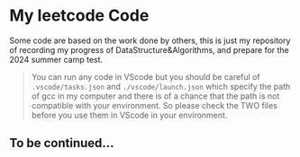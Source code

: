 # My leetcode Code

Some code are based on the work done by others, this is just my repository of recording my progress of DataStructure&Algorithms, and prepare for the 2024 summer camp test.

>You can run any code in VScode but you should be careful of `.vscode/tasks.json` and `./vscode/launch.json` which specify the path of gcc in my computer and there is of a chance that the path is not compatible with your environment. So please check the TWO files before you use them in VScode in your environment.

## To be continued...